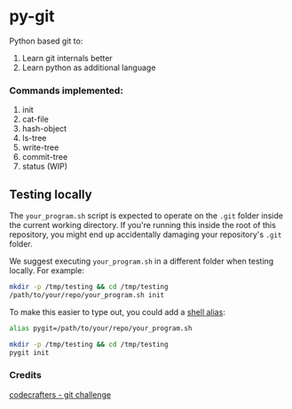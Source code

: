 # py-git
Python based git to:
1. Learn git internals better
2. Learn python as additional language 

### Commands implemented:
1. init
2. cat-file
3. hash-object
4. ls-tree
5. write-tree
6. commit-tree
7. status (WIP)

## Testing locally

The `your_program.sh` script is expected to operate on the `.git` folder inside
the current working directory. If you're running this inside the root of this
repository, you might end up accidentally damaging your repository's `.git`
folder.

We suggest executing `your_program.sh` in a different folder when testing
locally. For example:

```sh
mkdir -p /tmp/testing && cd /tmp/testing
/path/to/your/repo/your_program.sh init
```

To make this easier to type out, you could add a
[shell alias](https://shapeshed.com/unix-alias/):

```sh
alias pygit=/path/to/your/repo/your_program.sh

mkdir -p /tmp/testing && cd /tmp/testing
pygit init
```

### Credits
[codecrafters - git challenge](https://app.codecrafters.io/courses/git)